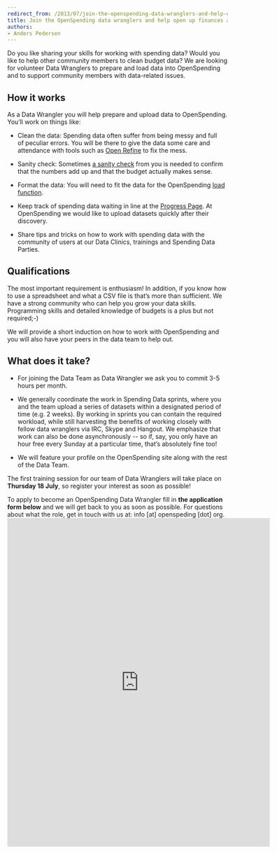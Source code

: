 ```yaml
---
redirect_from: /2013/07/join-the-openspending-data-wranglers-and-help-open-up-finances-around-the-world/
title: Join the OpenSpending data wranglers and help open up finances around the world!
authors:
- Anders Pedersen
---
```

<p dir="ltr">Do you like sharing your skills for working with spending data? Would you like to help other community members to clean budget data? We are looking for volunteer Data Wranglers to prepare and load data into OpenSpending and to support community members with data-related issues.

<p dir="ltr">
<h2 dir="ltr">How it works</h2>
<p dir="ltr">As a Data Wrangler you will help prepare and upload data to OpenSpending. You’ll work on things like:

<ul>
<li dir="ltr">
<p dir="ltr">Clean the data: Spending data often suffer from being messy and full of peculiar errors. You will be there to give the data some care and attendance with tools such as <a href="http://schoolofdata.org/handbook/recipes/cleaning-data-with-refine/">Open Refine</a> to fix the mess.

</li>
<li dir="ltr">
<p dir="ltr">Sanity check: Sometimes <a href="http://blog.okfn.org/2013/04/22/reinhart-rogoff-revisited-why-we-need-open-data-in-economics/">a sanity check</a> from you is needed to confirm that the numbers add up and that the budget actually makes sense.

</li>
<li dir="ltr">
<p dir="ltr">Format the data: You will need to fit the data for the OpenSpending <a href="http://openspending.org/help/data-loading.html">load function</a>.

</li>
<li dir="ltr">
<p dir="ltr">Keep track of spending data waiting in line at the <a href="http://progress.openspending.org/">Progress Page</a>. At OpenSpending we would like to upload datasets quickly after their discovery.

</li>
<li dir="ltr">
<p dir="ltr">Share tips and tricks on how to work with spending data with the community of users at our Data Clinics, trainings and Spending Data Parties.

</li>
</ul>
<h2 dir="ltr">Qualifications</h2>
<p dir="ltr">The most important requirement is enthusiasm! In addition, if you know how to use a spreadsheet and what a CSV file is that’s more than sufficient. We have a strong community who can help you grow your data skills. Programming skills and detailed knowledge of budgets is a plus but not required;-)

<p dir="ltr">We will provide a short induction on how to work with OpenSpending and you will also have your peers in the data team to help out.

<h2 dir="ltr">What does it take?</h2>
<ul>
<li dir="ltr">
<p dir="ltr">For joining the Data Team as Data Wrangler we ask you to commit 3-5 hours per month.

</li>
<li dir="ltr">
<p dir="ltr">We generally coordinate the work in Spending Data sprints, where you and the team upload a series of datasets within a designated period of time (e.g. 2 weeks). By working in sprints you can contain the required workload, while still harvesting the benefits of working closely with fellow data wranglers via IRC, Skype and Hangout. We emphasize that work can also be done asynchronously -- so if, say, you only have an hour free every Sunday at a particular time, that’s absolutely fine too!

</li>
<li dir="ltr">
<p dir="ltr">We will feature your profile on the OpenSpending site along with the rest of the Data Team.

</li>
</ul>
The first training session for our team of Data Wranglers will take place on <strong>Thursday 18 July</strong>, so register your interest as soon as possible!

<p dir="ltr">To apply to become an OpenSpending Data Wrangler fill in <strong>the application form below</strong> and we will get back to you as soon as possible. For questions about what the role, get in touch with us at: info [at] openspeding [dot] org.

<iframe src="https://docs.google.com/forms/d/1jL4lGrC_z577r7iQLcJw_PYzDCNzKrPh-QPPl2q4QMM/viewform?embedded=true" frameborder="0" marginwidth="0" marginheight="0" width="600" height="750"></iframe>


